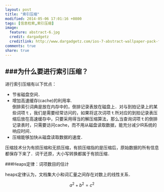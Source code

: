 ```yaml
---
layout: post
title: "索引压缩"
modified: 2014-05-06 17:01:16 +0800
tags: [信息检索,索引压缩]
image:
  feature: abstract-6.jpg
  credit: dargadgetz
  creditlink: http://www.dargadgetz.com/ios-7-abstract-wallpaper-pack-for-iphone-5-and-ipod-touch-retina/
comments: true
share: true
---
```

###为什么要进行索引压缩？
------
进行索引压缩有以下优点：  
 
 * 节省磁盘空间．  
 * 增加高速缓存(cache)的利用率.  
   倒排索引词典是放在内存中的，倒排记录表放在磁盘上．对与到拍记录上的某些词项ｔ，我们是需要经常访问的，如果将这次词项ｔ所对应的到拍记录表压缩后放在高速缓存中，只要采用得当的解压缩算法，那么当查询词项ｔ的倒排记录表时，只需要访问cache，而不用从磁盘读取数据，能充分减少IR系统的响应时间． 
 * 压缩能够加快从磁盘读取数据的速度．
 
压缩技术分为有损压缩和无损压缩，有损压缩指的是压缩后，原始数据的所有信息都保存下来了．词干还原，大小写转换都属于有损压缩．   
   
###Heaps定律：词项数目的估计  

heaps定律认为，文档集大小和词汇量之间存在对数上的线性关系．    

$$a^2 + b^2 = c^2$$

